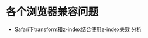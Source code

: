 # 各个浏览器兼容问题

* Safari下transform和z-index结合使用z-index失效 [分析](https://www.zhangxinxu.com/wordpress/2016/08/safari-3d-transform-z-index/)